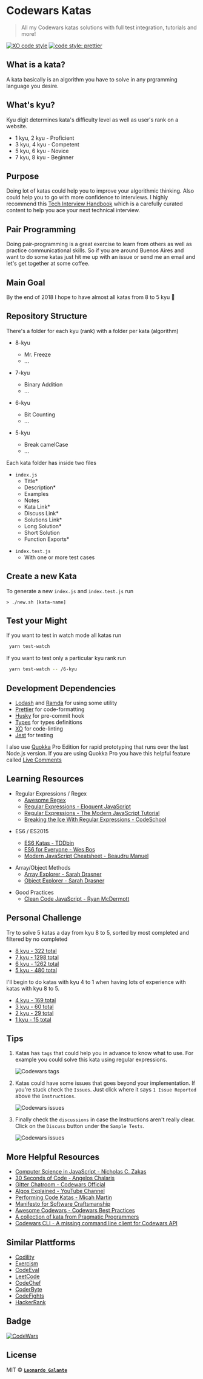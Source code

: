 # Codewars Katas

> All my Codewars katas solutions with full test integration, tutorials and more!

[![XO code style](https://img.shields.io/badge/code_style-XO-5ed9c7.svg?style=flat-square)](https://github.com/sindresorhus/xo) [![code style: prettier](https://img.shields.io/badge/code_style-prettier-ff69b4.svg?style=flat-square)](https://github.com/prettier/prettier)

## What is a kata?

A kata basically is an algorithm you have to solve in any prgramming language you desire.

## What's kyu?

Kyu digit determines kata's difficulty level as well as user's rank on a website.

* 1 kyu, 2 kyu - Proficient
* 3 kyu, 4 kyu - Competent
* 5 kyu, 6 kyu - Novice
* 7 kyu, 8 kyu - Beginner

## Purpose

Doing lot of katas could help you to improve your algorithmic thinking. Also could help you to go with more confidence to interviews. I highly recommend this [Tech Interview Handbook](https://github.com/yangshun/tech-interview-handbook) which is a carefully curated content to help you ace your next technical interview.

## Pair Programming

Doing pair-programming is a great exercise to learn from others as well as practice communicational skills. So if you are around Buenos Aires and want to do some katas just hit me up with an issue or send me an email and let's get together at some coffee.

## Main Goal

By the end of 2018 I hope to have almost all katas from 8 to 5 kyu 🤞

## Repository Structure

There's a folder for each kyu (rank) with a folder per kata (algorithm)

* 8-kyu

  * Mr. Freeze
  * ...

* 7-kyu
  * Binary Addition
  * ...
* 6-kyu
  * Bit Counting
  * ...
* 5-kyu
  * Break camelCase
  * ...

Each kata folder has inside two files

* `index.js`
  * Title\*
  * Description\*
  * Examples
  * Notes
  * Kata Link\*
  * Discuss Link\*
  * Solutions Link\*
  * Long Solution\*
  * Short Solution
  * Function Exports\*

- `index.test.js`
  * With one or more test cases

## Create a new Kata

To generate a new `index.js` and `index.test.js` run

`> ./new.sh [kata-name]`

## Test your Might

If you want to test in watch mode all katas run

```bash
 yarn test-watch
```

If you want to test only a particular kyu rank run

```bash
 yarn test-watch -- /6-kyu
```

## Development Dependencies

* [Lodash](https://github.com/lodash/lodash) and [Ramda](https://github.com/ramda/ramda) for using some utility
* [Prettier](https://github.com/prettier/prettier) for code-formatting
* [Husky](https://github.com/typicode/husky) for pre-commit hook
* [Types](https://www.npmjs.com/package/@types/jest) for types definitions
* [XO](https://github.com/sindresorhus/xo) for code-linting
* [Jest](https://github.com/facebook/jest) for testing

I also use [Quokka](https://quokkajs.com) Pro Edition for rapid prototyping that runs over the last Node.js version.
If you are using Quokka Pro you have this helpful feature called [Live Comments](https://medium.com/@artem.govorov/using-live-code-comments-to-quickly-measure-code-performance-with-wallaby-js-and-quokka-js-7931a896133)

## Learning Resources

* Regular Expressions / Regex
  * [Awesome Regex](https://github.com/aloisdg/awesome-regex)
  * [Regular Expressions - Eloquent JavaScript](https://eloquentjavascript.net/09_regexp.html)
  * [Regular Expressions - The Modern JavaScript Tutorial](https://javascript.info/regexp-introduction)
  * [Breaking the Ice With Regular Expressions - CodeSchool](https://www.codeschool.com/courses/breaking-the-ice-with-regular-expressions)

- ES6 / ES2015

  * [ES6 Katas - TDDbin](http://es6katas.org)
  * [ES6 for Everyone - Wes Bos](https://es6.io)
  * [Modern JavaScript Cheatsheet - Beaudru Manuel](https://github.com/mbeaudru/modern-js-cheatsheet)

* Array/Object Methods
  * [Array Explorer - Sarah Drasner](https://sdras.github.io/array-explorer)
  * [Object Explorer - Sarah Drasner](https://sdras.github.io/object-explorer)

- Good Practices
  * [Clean Code JavaScript - Ryan McDermott](https://github.com/ryanmcdermott/clean-code-javascript)

## Personal Challenge

Try to solve 5 katas a day from kyu 8 to 5, sorted by most completed and filtered by no completed

* [8 kyu - 322 total](https://www.codewars.com/kata/search/my-languages?q=&r%5B%5D=-8&xids=completed&beta=false&order_by=total_completed+desc)
* [7 kyu - 1298 total](https://www.codewars.com/kata/search/my-languages?q=&r%5B%5D=-7&xids=completed&beta=false&order_by=total_completed+desc)
* [6 kyu - 1262 total](https://www.codewars.com/kata/search/my-languages?q=&r%5B%5D=-6&xids=completed&beta=false&order_by=total_completed+desc)
* [5 kyu - 480 total](https://www.codewars.com/kata/search/my-languages?q=&r%5B%5D=-5&xids=completed&beta=false&order_by=total_completed+desc)

I'll begin to do katas with kyu 4 to 1 when having lots of experience with katas with kyu 8 to 5.

* [4 kyu - 169 total](https://www.codewars.com/kata/search/my-languages?q=&r%5B%5D=-4&xids=completed&beta=false&order_by=total_completed+desc)
* [3 kyu - 60 total](https://www.codewars.com/kata/search/my-languages?q=&r%5B%5D=-3&xids=completed&beta=false&order_by=total_completed+desc)
* [2 kyu - 29 total](https://www.codewars.com/kata/search/my-languages?q=&r%5B%5D=-2&xids=completed&beta=false&order_by=total_completed+desc)
* [1 kyu - 15 total](https://www.codewars.com/kata/search/my-languages?q=&r%5B%5D=-1&xids=completed&beta=false&order_by=total_completed+desc)

## Tips

1. Katas has `tags` that could help you in advance to know what to use.
   For example you could solve this kata using regular expressions.

   ![Codewars tags](https://image.ibb.co/ekxm96/www_codewars_com_kata_search_my_languages_q_r_7_xids_completed_beta_false_order_by_total_completed_desc.png)

2. Katas could have some issues that goes beyond your implementation. If you're stuck check the `Issues`.
   Just click where it says `1 Issue Reported` above the `Instructions`.

   ![Codewars issues](https://image.ibb.co/b65pU6/www_codewars_com_kata_sort_the_gift_code_train_javascript.png)

3. Finally check the `discussions` in case the Instructions aren't really clear.
   Click on the `Discuss` button under the `Sample Tests`.

   ![Codewars issues](https://image.ibb.co/j6okmm/www_codewars_com_kata_sort_the_gift_code_train_javascript_1.png)

## More Helpful Resources

* [Computer Science in JavaScript - Nicholas C. Zakas](https://github.com/nzakas/computer-science-in-javascript)
* [30 Seconds of Code - Angelos Chalaris](https://github.com/Chalarangelo/30-seconds-of-code)
* [Gitter Chatroom - Codewars Official](https://gitter.im/Codewars/codewars.com)
* [Algos Explained - YouTube Channel](https://www.youtube.com/channel/UCwsRKWt23kxOL1Fb73i0uUg/videos)
* [Performing Code Katas - Micah Martin](https://8thlight.com/blog/micah-martin/2013/05/28/performing-code-katas.html)
* [Manifesto for Software Craftsmanship](http://manifesto.softwarecraftsmanship.org)
* [Awesome Codewars - Codewars Best Practices](https://github.com/dwqs/awesome-codewars/blob/master/summary.md)
* [A collection of kata from Pragmatic Programmers](http://codekata.pragprog.co)
* [Codewars CLI - A missing command line client for Codewars API](https://github.com/shime/codewars)

## Similar Plattforms

* [Codility](https://codility.com)
* [Exercism](http://exercism.io)
* [CodeEval](https://www.codeeval.com)
* [LeetCode](https://leetcode.com)
* [CodeChef](https://www.codechef.com)
* [CoderByte](https://coderbyte.com)
* [CodeFights](https://codefights.com)
* [HackerRank](https://www.hackerrank.com)

## Badge

[![CodeWars](https://www.codewars.com/users/lndgalante/badges/small)](https://www.codewars.com/users/lndgalante 'My Honor Badge')

## License

MIT © **[`Leonardo Galante`](https://leonardogalante.com)**
